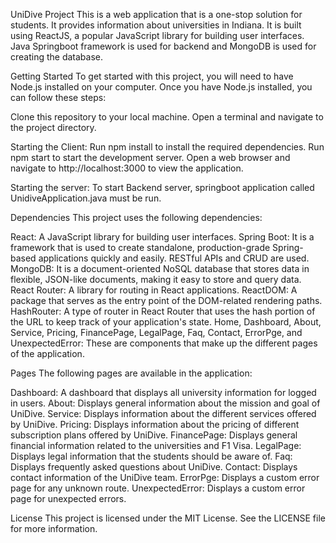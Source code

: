 UniDive Project
This is a web application that is a one-stop solution for students. It provides information about universities in Indiana. It is built using ReactJS, a popular JavaScript library for building user interfaces. Java Springboot framework is used for backend and MongoDB is used for creating the database.  

Getting Started
To get started with this project, you will need to have Node.js installed on your computer. Once you have Node.js installed, you can follow these steps:

Clone this repository to your local machine.
Open a terminal and navigate to the project directory.

Starting the Client:
Run npm install to install the required dependencies.
Run npm start to start the development server.
Open a web browser and navigate to http://localhost:3000 to view the application.

Starting the server:
To start Backend server, springboot application called UnidiveApplication.java must be run.


Dependencies
This project uses the following dependencies:

React: A JavaScript library for building user interfaces.
Spring Boot: It is a framework that is used to create standalone, production-grade Spring-based applications quickly and easily. RESTful APIs and CRUD are used.
MongoDB: It is a document-oriented NoSQL database that stores data in flexible, JSON-like documents, making it easy to store and query data.
React Router: A library for routing in React applications.
ReactDOM: A package that serves as the entry point of the DOM-related rendering paths.
HashRouter: A type of router in React Router that uses the hash portion of the URL to keep track of your application's state.
Home, Dashboard, About, Service, Pricing, FinancePage, LegalPage, Faq, Contact, ErrorPge, and UnexpectedError: These are components that make up the different pages of the application.

Pages
The following pages are available in the application:

Dashboard: A dashboard that displays all university information for logged in users.
About: Displays general information about the mission and goal of UniDive.
Service: Displays information about the different services offered by UniDive.
Pricing: Displays information about the pricing of different subscription plans offered by UniDive.
FinancePage: Displays general financial information related to the universities and F1 Visa.
LegalPage: Displays legal information that the students should be aware of.
Faq: Displays frequently asked questions about UniDive.
Contact: Displays contact information of the UniDive team.
ErrorPge: Displays a custom error page for any unknown route.
UnexpectedError: Displays a custom error page for unexpected errors.

License
This project is licensed under the MIT License. See the LICENSE file for more information.






